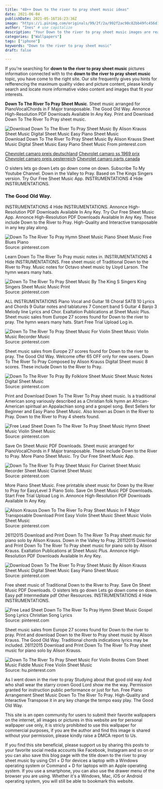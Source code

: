 ```yaml
---
title: "48++ Down to the river to pray sheet music ideas"
date: 2021-06-04
publishDate: 2021-05-16T16:23:36Z
image: "https://i.pinimg.com/originals/99/2f/2a/992f2ac90c82bb49fc456d12c1268671.png"
author: "Ines" # use capitalize
description: "Your Down to the river to pray sheet music images are ready. Down to the river to pray sheet music are a topic that is being searched for and liked by netizens today. You can Find and Download the Down to the river to pray sheet music files here. Get all royalty-free images."
categories: ["Wallpapers"]
tags: ["iphone"]
keywords: "Down to the river to pray sheet music"
draft: false

---
```


If you're searching for **down to the river to pray sheet music** pictures information connected with to the **down to the river to pray sheet music** topic, you have come to the right  site.  Our site frequently  gives you  hints  for refferencing  the maximum  quality video and picture  content, please kindly search and locate more informative video content and images  that fit your interests.

**Down To The River To Pray Sheet Music**. Sheet music arranged for PianoVocalChords in F Major transposable. The Good Old Way. Annonce High-Resolution PDF Downloads Available In Any Key. Print and Download Down To The River To Pray sheet music.

![Download Down To The River To Pray Sheet Music By Alison Krauss Sheet Music Digital Sheet Music Easy Piano Sheet Music](https://i.pinimg.com/originals/2c/c7/30/2cc730082217325b34783b019a4884c8.png "Download Down To The River To Pray Sheet Music By Alison Krauss Sheet Music Digital Sheet Music Easy Piano Sheet Music")
Download Down To The River To Pray Sheet Music By Alison Krauss Sheet Music Digital Sheet Music Easy Piano Sheet Music From pinterest.com

[Chevrolet camaro preis deutschland](/chevrolet-camaro-preis-deutschland/)
[Chevrolet camaro ss 1969 prix](/chevrolet-camaro-ss-1969-prix/)
[Chevrolet camaro preis oesterreich](/chevrolet-camaro-preis-oesterreich/)
[Chevrolet camaro parts canada](/chevrolet-camaro-parts-canada/)

O sisters lets go down Lets go down come on down. Subscribe To My Youtube Channel. Down in the Valley to Pray. Based on The Kings Singers version. Try Our Free Sheet Music App. INSTRUMENTATIONS 4 Hide INSTRUMENTATIONS.

### The Good Old Way.

INSTRUMENTATIONS 4 Hide INSTRUMENTATIONS. Annonce High-Resolution PDF Downloads Available In Any Key. Try Our Free Sheet Music App. Annonce High-Resolution PDF Downloads Available In Any Key. These include Down to the River to Pray. High-Quality and Interactive transposable in any key play along.


![Down To The River To Pray Hymn Sheet Music Piano Sheet Music Free Blues Piano](https://i.pinimg.com/originals/cc/37/3d/cc373d9517ab58855553fd8353906595.png "Down To The River To Pray Hymn Sheet Music Piano Sheet Music Free Blues Piano")
Source: pinterest.com

Learn Down To The River To Pray music notes in. INSTRUMENTATIONS 4 Hide INSTRUMENTATIONS. Free sheet music of Traditional Down to the River to Pray. Music notes for Octavo sheet music by Lloyd Larson. The hymn wears many hats.

![Down To The River To Pray Sheet Music By The King S Singers King Singers Sheet Music Music Print](https://i.pinimg.com/originals/ff/ed/fe/ffedfeed820cfba07ccca59e7c5421bd.jpg "Down To The River To Pray Sheet Music By The King S Singers King Singers Sheet Music Music Print")
Source: pinterest.com

ALL INSTRUMENTATIONS Piano Vocal and Guitar 18 Choral SATB 10 Lyrics and Chords 9 Guitar notes and tablatures 7 Concert band 5 Guitar 4 Banjo 3 Melody line Lyrics and Chor. Exaltation Publications at Sheet Music Plus. Sheet music sales from Europe 27 scores found for Down to the river to pray. The hymn wears many hats. Start Free Trial Upload Log in.

![Down To The River To Pray Sheet Music For Violin Sheet Music Violin Music Recorder Music](https://i.pinimg.com/originals/c0/c1/4f/c0c14f93a6f725c4e850fbc57439fa92.gif "Down To The River To Pray Sheet Music For Violin Sheet Music Violin Music Recorder Music")
Source: pinterest.com

Sheet music sales from Europe 27 scores found for Down to the river to pray. The Good Old Way. Welcome offer 65 OFF only for new users. Down To The River To Pray Composed by Alison Krauss Digital Sheet music 8 scores. These include Down to the River to Pray.

![Down To The River To Pray By Folklore Sheet Music Sheet Music Notes Digital Sheet Music](https://i.pinimg.com/originals/d3/e6/15/d3e6153853104d2ee441a24b34277e57.jpg "Down To The River To Pray By Folklore Sheet Music Sheet Music Notes Digital Sheet Music")
Source: pinterest.com

Print and Download Down To The River To Pray sheet music. Is a traditional American song variously described as a Christian folk hymn an African-American spiritual an Appalachian song and a gospel song. Best Sellers for Beginner and Easy Piano Sheet Music. Also known as Down in the River to Pray. Down to the River to Pray 4 sheets found.

![Free Lead Sheet Down To The River To Pray Sheet Music Hymn Sheet Music Violin Sheet Music](https://i.pinimg.com/originals/3c/f4/31/3cf431c8a9e26044a97de2a0695bb87f.jpg "Free Lead Sheet Down To The River To Pray Sheet Music Hymn Sheet Music Violin Sheet Music")
Source: pinterest.com

Save On Sheet Music PDF Downloads. Sheet music arranged for PianoVocalChords in F Major transposable. These include Down to the River to Pray. More Piano Sheet Music. Try Our Free Sheet Music App.

![Down To The River To Pray Sheet Music For Clarinet Sheet Music Recorder Sheet Music Clarinet Sheet Music](https://i.pinimg.com/originals/a9/3e/cb/a93ecba498e91c3644d6bee8f6126155.gif "Down To The River To Pray Sheet Music For Clarinet Sheet Music Recorder Sheet Music Clarinet Sheet Music")
Source: pinterest.com

More Piano Sheet Music. Free printable sheet music for Down by the River to Pray for EasyLevel 3 Piano Solo. Save On Sheet Music PDF Downloads. Start Free Trial Upload Log in. Annonce High-Resolution PDF Downloads Available In Any Key.

![Alison Krauss Down To The River To Pray Sheet Music In F Major Transposable Download Print Easy Violin Sheet Music Sheet Music Violin Sheet Music](https://i.pinimg.com/originals/f5/ec/b3/f5ecb3acfa493a373d0413354bd47f52.gif "Alison Krauss Down To The River To Pray Sheet Music In F Major Transposable Download Print Easy Violin Sheet Music Sheet Music Violin Sheet Music")
Source: pinterest.com

26112015 Download and Print Down To The River To Pray sheet music for piano solo by Alison Krauss. Down in the Valley to Pray. 26112015 Download and Print Down To The River To Pray sheet music for piano solo by Alison Krauss. Exaltation Publications at Sheet Music Plus. Annonce High-Resolution PDF Downloads Available In Any Key.

![Download Down To The River To Pray Sheet Music By Alison Krauss Sheet Music Digital Sheet Music Easy Piano Sheet Music](https://i.pinimg.com/originals/2c/c7/30/2cc730082217325b34783b019a4884c8.png "Download Down To The River To Pray Sheet Music By Alison Krauss Sheet Music Digital Sheet Music Easy Piano Sheet Music")
Source: pinterest.com

Free sheet music of Traditional Down to the River to Pray. Save On Sheet Music PDF Downloads. O sisters lets go down Lets go down come on down. Easy pdf Intermediate pdf Other Resources. INSTRUMENTATIONS 4 Hide INSTRUMENTATIONS.

![Free Lead Sheet Down To The River To Pray Hymn Sheet Music Gospel Song Lyrics Christian Song Lyrics](https://i.pinimg.com/originals/eb/fc/6f/ebfc6f08078e1d598c9959daaf796c92.jpg "Free Lead Sheet Down To The River To Pray Hymn Sheet Music Gospel Song Lyrics Christian Song Lyrics")
Source: pinterest.com

Sheet music sales from Europe 27 scores found for Down to the river to pray. Print and download Down to the River to Pray sheet music by Alison Krauss. The Good Old Way. Traditional chords indications lyrics may be included. 26112015 Download and Print Down To The River To Pray sheet music for piano solo by Alison Krauss.

![Down To The River To Pray Sheet Music For Violin 8notes Com Sheet Music Fiddle Music Free Violin Sheet Music](https://i.pinimg.com/originals/99/2f/2a/992f2ac90c82bb49fc456d12c1268671.png "Down To The River To Pray Sheet Music For Violin 8notes Com Sheet Music Fiddle Music Free Violin Sheet Music")
Source: hu.pinterest.com

As I went down in the river to pray Studying about that good old way And who shall wear the starry crown Good Lord show me the way. Permission granted for instruction public performance or just for fun. Free Piano Arrangement Sheet Music Down To The River To Pray. High-Quality and Interactive Transpose it in any key change the tempo easy play. The Good Old Way.

This site is an open community for users to submit their favorite wallpapers on the internet, all images or pictures in this website are for personal wallpaper use only, it is stricly prohibited to use this wallpaper for commercial purposes, if you are the author and find this image is shared without your permission, please kindly raise a DMCA report to Us.

If you find this site beneficial, please support us by sharing this posts to your favorite social media accounts like Facebook, Instagram and so on or you can also save this blog page with the title down to the river to pray sheet music by using Ctrl + D for devices a laptop with a Windows operating system or Command + D for laptops with an Apple operating system. If you use a smartphone, you can also use the drawer menu of the browser you are using. Whether it's a Windows, Mac, iOS or Android operating system, you will still be able to bookmark this website.
